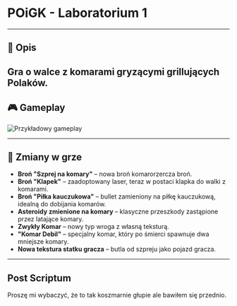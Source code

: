 #  POiGK - Laboratorium 1

---
## 📜 Opis

Gra o walce z komarami gryzącymi grillujących Polaków.
---

## 🎮 Gameplay

![Przykładowy gameplay](https://github.com/user-attachments/assets/b05eb6ed-0b04-4fc4-a95b-79ee994217f7)

---

## 🔧 Zmiany w grze

- **Broń "Szprej na komary"** – nowa broń komarorzercza broń.
- **Broń "Klapek"** – zaadoptowany laser, teraz w postaci klapka do walki z komarami.
- **Broń "Piłka kauczukowa"** – bullet zamieniony na piłkę kauczukową, idealną do dobijania komarów.
- **Asteroidy zmienione na komary** – klasyczne przeszkody zastąpione przez latające komary.
- **Zwykły Komar** – nowy typ wroga z własną teksturą.
- **"Komar Debil"** – specjalny komar, który po śmierci spawnuje dwa mniejsze komary.
- **Nowa tekstura statku gracza** – butla od szpreju jako pojazd gracza.

---
## Post Scriptum

Proszę mi wybaczyć, że to tak koszmarnie głupie ale bawiłem się przednio.
